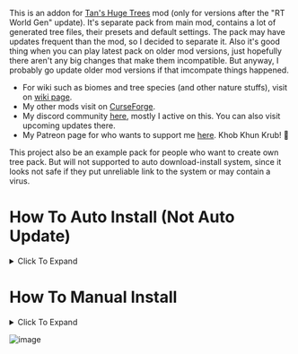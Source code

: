 This is an addon for [Tan's Huge Trees](https://legacy.curseforge.com/minecraft/mc-mods/tan-huge-trees) mod (only for versions after the "RT World Gen" update). It's separate pack from main mod, contains a lot of generated tree files, their presets and default settings. The pack may have updates frequent than the mod, so I decided to separate it. Also it's good thing when you can play latest pack on older mod versions, just hopefully there aren't any big changes that make them incompatible. But anyway, I probably go update older mod versions if that imcompate things happened.

* For wiki such as biomes and tree species (and other nature stuffs), visit on [wiki page](https://github.com/TannyJungMC/THT-tree_pack/wiki).
* My other mods visit on [CurseForge](https://legacy.curseforge.com/members/tannyjung/projects).
* My discord community [here](https://discord.gg/SPPc2J7Unx), mostly I active on this. You can also visit upcoming updates there.
* My Patreon page for who wants to support me [here](https://www.patreon.com/tannyjung). Khob Khun Krub! 💚

This project also be an example pack for people who want to create own tree pack. But will not supported to auto download-install system, since it looks not safe if they put unreliable link to the system or may contain a virus.





# How To Auto Install (Not Auto Update)

<details><summary> Click To Expand </summary>
<pre>

### Looking For Notification

> If it not detected the pack in config folder or there's a new version of the pack.
> It will auto send you a chat message like this below every time you rstart the world.
> You can just click **[here]** in the message and wait for it to auto download-install.
> 
> ![2024-05-28_14 20 44](https://github.com/TannyJungMC/THT-tree_pack/assets/42003724/100fed3e-e0d9-4129-97c5-e946ee7894a7)

### Using Command

> If you can't find the message or don't want to restart the world.
> Just use command **/THT tanny_pack check_update**.
>
> ![2024-05-28_14 08 27](https://github.com/TannyJungMC/THT-tree_pack/assets/42003724/9e26ce6b-0d75-40a0-b204-656bc4fdff23)

</pre>
</details>





# How To Manual Install

<details><summary> Click To Expand </summary>
<pre>
  
## Step 1 : Download ZIP

> Click on green button **[<> Code]** and click **Download ZIP**
> 
> ![Screenshot 2024-05-28 132457](https://github.com/TannyJungMC/THT-tree_pack/assets/42003724/2919bcb8-cb54-48eb-862a-de990e42e94d)

## Step 2 : Installation

Open **tree_packs** folder and follow the guide below, the folder can be found in **config > THT > custom**.

> ### Using WinRAR
> 
> If you have WinRAR, you can use it to open ZIP and drag the folder inside to **tree_packs** folder.
> 
> ![Screenshot 2024-05-28 132758](https://github.com/TannyJungMC/THT-tree_pack/assets/42003724/0b554742-0706-4544-8c07-b2c58c1d69be)
> 
> ### Using Windows Explorer (Window 11)
> 
> If you don't have WinRAR, you can use Windows Explorer that come with Window 11 (maybe also on older version?).
> Use it to open ZIP and drag the folder inside to **tree_packs** folder.
> 
> ![Downloads 28_5_2567 13_31_04](https://github.com/TannyJungMC/THT-tree_pack/assets/42003724/2d09a0b3-1dd1-4e65-bff8-3ef97d66bc69)
> 
> ![Screenshot 2024-05-28 133127](https://github.com/TannyJungMC/THT-tree_pack/assets/42003724/3885b021-318e-4eb6-8337-e71ba98d8b3c)

## Step 3 : Repair Config

> Restart the world or just use command **/THT config repair**.
>
> ![2024-05-28_14 13 15](https://github.com/TannyJungMC/THT-tree_pack/assets/42003724/14682267-b5e7-43ea-b303-a26d986c51a4)

</pre>
</details>

![image](https://github.com/TannyJungMC/THT-tree_pack/assets/42003724/8ba3dea9-890c-4121-bacc-49f936ad4140)

